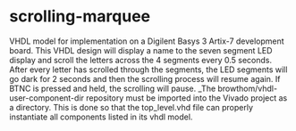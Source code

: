 # scrolling-marquee
VHDL model for implementation on a Digilent Basys 3 Artix-7 development board. This VHDL design will display a name to the seven segment LED display and scroll the letters across the 4 segments every 0.5 seconds. After every letter has scrolled through the segments, the LED segments will go dark for 2 seconds and then the scrolling process will resume again. If BTNC is pressed and held, the scrolling will pause.
_The browthom/vhdl-user-component-dir repository must be imported into the Vivado project as a directory. This is done so that the top_level.vhd file can properly instantiate all components listed in its vhdl model.
